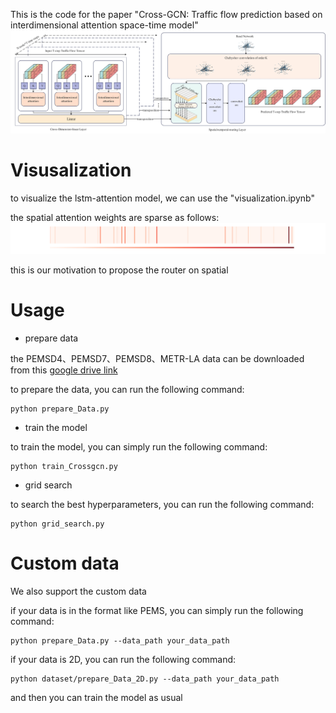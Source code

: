 This is the code for the paper "Cross-GCN: Traffic flow prediction based on interdimensional attention space-time model"
![spatial_attention](./jg.jpg)

# Visusalization
to visualize the lstm-attention model, we can use the "visualization.ipynb"

the spatial attention weights are sparse as follows:    
![spatial_attention](./heatmap.png)

this is our motivation to propose the router on spatial


# Usage
+ prepare data

the PEMSD4、PEMSD7、PEMSD8、METR-LA data can be downloaded from this [google drive link](https://drive.google.com/drive/folders/13teLsvLL5M-0h36Xzjk24n1MHhQSmbCc?usp=drive_link)

to prepare the data, you can run the following command:

```
python prepare_Data.py 
```
+ train the model

to train the model, you can simply  run the following command:

```
python train_Crossgcn.py
```

+ grid search

to search the best hyperparameters, you can run the following command:

```
python grid_search.py
```


# Custom data

We also support the custom data

if your data is in the format like PEMS, you can simply run the following command:

```
python prepare_Data.py --data_path your_data_path
```

if your data is 2D, you can run the following command:

```
python dataset/prepare_Data_2D.py --data_path your_data_path
```
and then you can train the model as usual
